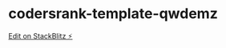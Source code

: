 # codersrank-template-qwdemz

[Edit on StackBlitz ⚡️](https://stackblitz.com/edit/codersrank-template-qwdemz)